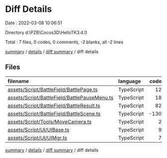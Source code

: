 # Diff Details

Date : 2022-03-08 10:06:51

Directory d:\PZB\Cocos3D\HelloTK3.4.0

Total : 7 files,  0 codes, 0 comments, -2 blanks, all -2 lines

[summary](results.md) / [details](details.md) / [diff summary](diff.md) / diff details

## Files
| filename | language | code | comment | blank | total |
| :--- | :--- | ---: | ---: | ---: | ---: |
| [assets/Script/BattleField/BattlePage.ts](/assets/Script/BattleField/BattlePage.ts) | TypeScript | 12 | 0 | 2 | 14 |
| [assets/Script/BattleField/BattlePauseMenu.ts](/assets/Script/BattleField/BattlePauseMenu.ts) | TypeScript | 18 | 0 | 3 | 21 |
| [assets/Script/BattleField/BattleResult.ts](/assets/Script/BattleField/BattleResult.ts) | TypeScript | 82 | 0 | 8 | 90 |
| [assets/Script/BattleField/BattleScene.ts](/assets/Script/BattleField/BattleScene.ts) | TypeScript | -130 | 0 | -15 | -145 |
| [assets/Script/Tools/MoveCamera.ts](/assets/Script/Tools/MoveCamera.ts) | TypeScript | 2 | 0 | 0 | 2 |
| [assets/Script/UI/UIBase.ts](/assets/Script/UI/UIBase.ts) | TypeScript | 9 | 0 | 0 | 9 |
| [assets/Script/UI/UIMgr.ts](/assets/Script/UI/UIMgr.ts) | TypeScript | 7 | 0 | 0 | 7 |

[summary](results.md) / [details](details.md) / [diff summary](diff.md) / diff details